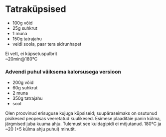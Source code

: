 Tatraküpsised
===========

- 100g võid
- 25g suhkrut
- 1 muna
- 150g tatrajahu
- veidi soola, paar tera sidrunhapet

Ei vett, ei küpsetuspulbrit  
~20min@180°C

### Advendi puhul väiksema kalorsusega versioon
- 200g võid
- 60g suhkrut
- 2 muna
- 350g tatrajahu
- sool
 
Olen proovinud erisuguse kujuga küpsiseid; suupäraseimaks on osutunud pisikesed peopesas veeretatud kuulikesed.
Esimese plaaditäie panin külma, järgmised juba kuuma ahju. Tulemust see kuidagipidi ei mõjutanud. 
180°C ja ~20 (+5 külma ahju puhul) minutit.

